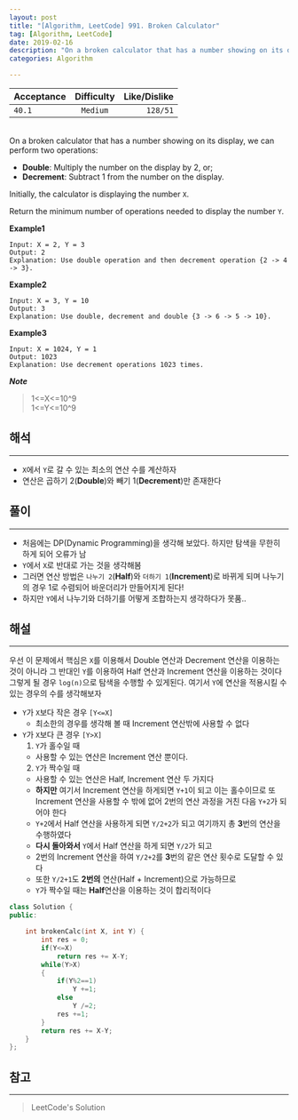```yaml
---
layout: post
title: "[Algorithm, LeetCode] 991. Broken Calculator"
tag: [Algorithm, LeetCode]
date: 2019-02-16
description: "On a broken calculator that has a number showing on its display, we can perform two operations"
categories: Algorithm

---
```


Acceptance | Difficulty | Like/Dislike
---|:---:|---:
`40.1` | `Medium` | `128/51`

<br>
On a broken calculator that has a number showing on its display, we can perform two operations:

-   **Double**: Multiply the number on the display by 2, or;
-   **Decrement**: Subtract 1 from the number on the display.

Initially, the calculator is displaying the number  `X`.

Return the minimum number of operations needed to display the number  `Y`.

**Example1**
```
Input: X = 2, Y = 3
Output: 2
Explanation: Use double operation and then decrement operation {2 -> 4 -> 3}.
```
**Example2**
```
Input: X = 3, Y = 10
Output: 3
Explanation: Use double, decrement and double {3 -> 6 -> 5 -> 10}.
```
**Example3**
```
Input: X = 1024, Y = 1
Output: 1023
Explanation: Use decrement operations 1023 times.
```

***Note***
 >  1<=X<=10^9 <br>
 >  1<=Y<=10^9

## 해석
---
- `X`에서 `Y`로 갈 수 있는 최소의 연산 수를 계산하자
- 연산은 곱하기 2(**Double**)와 빼기 1(**Decrement**)만 존재한다

## 풀이
---
 - 처음에는 DP(Dynamic Programming)을 생각해 보았다. 하지만 탐색을 무한히 하게 되어 오류가 남
 - `Y`에서 `X`로 반대로 가는 것을 생각해봄
 - 그러면 연산 방법은 `나누기 2`(**Half**)와 `더하기 1`(**Increment**)로 바뀌게 되며 나누기의 경우 1로 수렴되어 바운더리가 만들어지게 된다!
 - 하지만 `Y`에서 나누기와 더하기를 어떻게 조합하는지 생각하다가 못품..

## 해설
---
 우선 이 문제에서 핵심은 `X`를 이용해서 Double 연산과 Decrement 연산을 이용하는 것이 아니라 그 반대인 `Y`를 이용하여 Half 연산과 Increment 연산을 이용하는 것이다
그렇게 될 경우 `log(n)`으로 탐색을 수행할 수 있게된다. 여기서 `Y`에 연산을 적용시킬 수 있는 경우의 수를 생각해보자

- `Y`가 `X`보다 작은 경우 `[Y<=X]`
  - 최소한의 경우를 생각해 볼 때 Increment 연산밖에 사용할 수 없다
- `Y`가 `X`보다 큰 경우 `[Y>X]`
  1. `Y`가 홀수일 때
    - 사용할 수 있는 연산은 Increment 연산 뿐이다.
  2. `Y`가 짝수일 때
    - 사용할 수 있는 연산은 Half, Increment 연산 두 가지다
    - **하지만** 여기서 Increment 연산을 하게되면 `Y+1`이 되고 이는 홀수이므로 또 Increment 연산을 사용할 수 밖에 없어 2번의 연산 과정을 거친 다음 `Y+2`가 되어야 한다
    - `Y+2`에서 Half 연산을 사용하게 되면 `Y/2+2`가 되고 여기까지 총 **3**번의 연산을 수행하였다
    - **다시 돌아와서** `Y`에서 Half 연산을 하게 되면 `Y/2`가 되고
    - 2번의 Increment 연산을 하여 `Y/2+2`를 **3**번의 같은 연산 횟수로 도달할 수 있다
    - 또한 `Y/2+1`도 **2번의** 연산(Half + Increment)으로 가능하므로
    - `Y`가 짝수일 때는 **Half**연산을 이용하는 것이  합리적이다


``` c++
class Solution {
public:

    int brokenCalc(int X, int Y) {
        int res = 0;
        if(Y<=X)
            return res += X-Y;
        while(Y>X)
        {
            if(Y%2==1)
                Y +=1;
            else
                Y /=2;
            res +=1;
        }
        return res += X-Y;
    }
};
```


## 참고
---
>LeetCode's Solution
